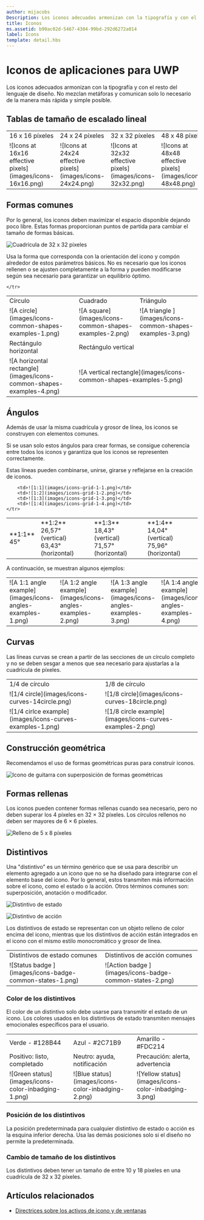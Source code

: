 ```yaml
---
author: mijacobs
Description: Los iconos adecuados armonizan con la tipografía y con el resto del lenguaje de diseño. No mezclan metáforas y comunican solo lo necesario de la manera más rápida y simple posible. 
title: Iconos
ms.assetid: b90ac02d-5467-4304-99bd-292d6272a014
label: Icons
template: detail.hbs
---
```


# Iconos de aplicaciones para UWP

Los iconos adecuados armonizan con la tipografía y con el resto del lenguaje de diseño. No mezclan metáforas y comunican solo lo necesario de la manera más rápida y simple posible. 

## Tablas de tamaño de escalado lineal 

<table>
    <tr> 
        <td>16 x 16 píxeles</td>
        <td>24 x 24 píxeles</td>
        <td>32 x 32 píxeles</td>
        <td>48 x 48 píxeles</td>
    </tr>
    <tr> 
        <td>![Icons at 16x16 effective pixels](images/icons-16x16.png)</td>
        <td>![Icons at 24x24 effective pixels](images/icons-24x24.png)</td>
        <td>![Icons at 32x32 effective pixels](images/icons-32x32.png)</td>
        <td>![Icons at 48x48 effective pixels](images/icons-48x48.png)</td>
    </tr>
</table>

## Formas comunes

Por lo general, los iconos deben maximizar el espacio disponible dejando poco libre. Estas formas proporcionan puntos de partida para cambiar el tamaño de formas básicas. 

![Cuadrícula de 32 x 32 píxeles](images/icons-common-shapes.png)

Usa la forma que corresponda con la orientación del icono y compón alrededor de estos parámetros básicos. No es necesario que los iconos rellenen o se ajusten completamente a la forma y pueden modificarse según sea necesario para garantizar un equilibrio óptimo. 

<table>
    <tr>
        <td>Círculo<td>
        <td>Cuadrado</td>
        <td>Triángulo</td>
    </tr>
    <tr>
        <td>![A circle](images/icons-common-shapes-examples-1.png)<td>
        <td>![A square](images/icons-common-shapes-examples-2.png)</td>
        <td>![A triangle ](images/icons-common-shapes-examples-3.png)</td>
    </tr>
        <tr>
        <td>Rectángulo horizontal<td>
        <td colspan="2">Rectángulo vertical</td>        
        </tr>
    <tr>
        <td>![A horizontal rectangle](images/icons-common-shapes-examples-4.png)<td>
        <td colspan="2">![A vertical rectangle](images/icons-common-shapes-examples-5.png)</td>
         
    </tr>

</table>

## Ángulos

Además de usar la misma cuadrícula y grosor de línea, los iconos se construyen con elementos comunes. 

Si se usan solo estos ángulos para crear formas, se consigue coherencia entre todos los iconos y garantiza que los iconos se representen correctamente. 

Estas líneas pueden combinarse, unirse, girarse y reflejarse en la creación de iconos. 

<table>
    <tr>
        <td>**1:1**<br/>45°</td>
        <td>**1:2**<br />26,57° (vertical)<br/>63,43° (horizontal)</td>
        <td>**1:3**<br/>18,43° (vertical)<br/>71,57° (horizontal)</td>
        <td>**1:4**<br/>14,04° (vertical)<br/>75,96° (horizontal)</td>
    </tr>
    <tr>
        
        <td>![1:1](images/icons-grid-1-1.png)</td>
        <td>![1:2](images/icons-grid-1-2.png)</td>
        <td>![1:3](images/icons-grid-1-3.png)</td>
        <td>![1:4](images/icons-grid-1-4.png)</td>
    </tr>  
</table>

<p>A continuación, se muestran algunos ejemplos:</p>

<table>
    <tr>
        <td>![A 1:1 angle example](images/icons-angles-examples-1.png)</td>
        <td>![A 1:2 angle example](images/icons-angles-examples-2.png)</td>
        <td>![A 1:3 angle example](images/icons-angles-examples-3.png)</td>
        <td>![A 1:4 angle example](images/icons-angles-examples-4.png)</td>
    </tr>
</table>

## Curvas

Las líneas curvas se crean a partir de las secciones de un círculo completo y no se deben sesgar a menos que sea necesario para ajustarlas a la cuadrícula de píxeles. 

<table>
    <tr>
        <td>1/4 de círculo</td>
        <td>1/8 de círculo</td>
    </tr>
    <tr>
        <td>![1/4 circle](images/icons-curves-14circle.png)</td>
        <td>![1/8 circle](images/icons-curves-18circle.png)</td>
    </tr>
    <tr>
        <td>![1/4 cirlce example](images/icons-curves-examples-1.png)</td>
        <td>![1/8 circle example](images/icons-curves-examples-2.png)</td>
    </tr>    
</table>

## Construcción geométrica

Recomendamos el uso de formas geométricas puras para construir iconos.

![Icono de guitarra con superposición de formas geométricas ](images/icons-geometric-construction.png)

## Formas rellenas 

Los iconos pueden contener formas rellenas cuando sea necesario, pero no deben superar los 4 píxeles en 32 × 32 píxeles. Los círculos rellenos no deben ser mayores de 6 × 6 píxeles. 

![Relleno de 5 x 8 píxeles ](images/icons-filled-shapes.png)

## Distintivos

Una "distintivo" es un término genérico que se usa para describir un elemento agregado a un icono que no se ha diseñado para integrarse con el elemento base del icono. Por lo general, estos transmiten más información sobre el icono, como el estado o la acción. Otros términos comunes son: superposición, anotación o modificador. 

![Distintivo de estado ](images/icons-badge-status.png)

![Distintivo de acción ](images/icons-badge-action.png)

Los distintivos de estado se representan con un objeto relleno de color encima del icono, mientras que los distintivos de acción están integrados en el icono con el mismo estilo monocromático y grosor de línea.

<table>
<tr>
    <td>Distintivos de estado comunes</td>
    <td>Distintivos de acción comunes</td>
</tr>
<tr>
    <td>![Status badge ](images/icons-badge-common-states-1.png)</td>
    <td>![Action badge ](images/icons-badge-common-states-2.png)</td>
</tr>
</table>
<p></p>

### Color de los distintivos 

El color de un distintivo solo debe usarse para transmitir el estado de un icono. Los colores usados en los distintivos de estado transmiten mensajes emocionales específicos para el usuario. 

<table>
<tr><td>Verde - #128B44</td><td>Azul - #2C71B9</td><td>Amarillo - #FDC214</td></tr>
<tr><td>Positivo: listo, completado </td><td>Neutro: ayuda, notificación </td><td>Precaución: alerta, advertencia </td></tr>
<tr><td>![Green status](images/icons-color-inbadging-1.png)</td><td>![Blue status](images/icons-color-inbadging-2.png)</td>
<td>![Yellow status](images/icons-color-inbadging-3.png)</td></tr>
</table>
<p></p>

### Posición de los distintivos

La posición predeterminada para cualquier distintivo de estado o acción es la esquina inferior derecha. Usa las demás posiciones solo si el diseño no permite la predeterminada. 

### Cambio de tamaño de los distintivos

Los distintivos deben tener un tamaño de entre 10 y 18 píxeles en una cuadrícula de 32 x 32 píxeles. 

## Artículos relacionados

* [Directrices sobre los activos de icono y de ventanas](../controls-and-patterns/tiles-and-notifications-app-assets.md)


<!--HONumber=May16_HO2-->


